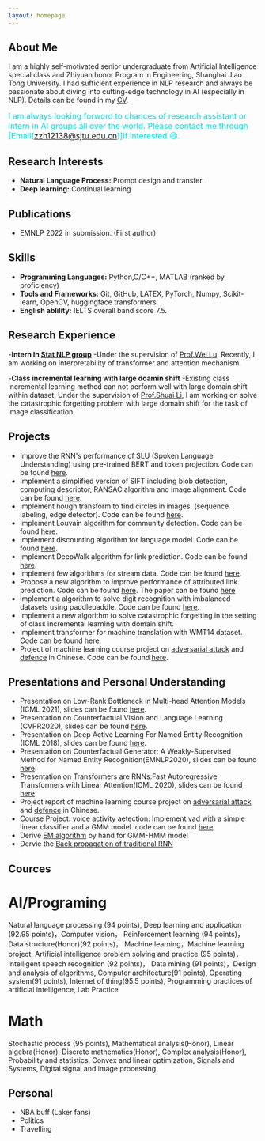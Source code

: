 ```yaml
---
layout: homepage
---
```


## About Me

I am a highly self-motivated senior undergraduate from Artificial Intelligence
special class and Zhiyuan honor Program in Engineering, Shanghai Jiao Tong University. I had
sufficient experience in NLP research and always be passionate about diving into cutting-edge technology in
AI (especially in NLP). Details can be found in my [CV](https://zzh-sjtu.github.io/zhe_hao_Zhang.github.io/script/CV_2022.1.pdf).


<font color="#00dddd" size=3>I am always looking forword to chances of research assistant or intern in AI groups all over the world. Please contact me through [Email(zzh12138@sjtu.edu.cn)]if interested :smile:.</font><br /> 
## Research Interests
- **Natural Language Process:** Prompt design and transfer.
- **Deep learning:** Continual learning

## Publications
- EMNLP 2022 in submission. (First author)

## Skills

- **Programming Languages:** Python,C/C++, MATLAB (ranked by proficiency)
- **Tools and Frameworks:** Git, GitHub, LATEX, PyTorch, Numpy, Scikit-learn, OpenCV, huggingface transformers.
- **English ablility:** IELTS overall band score 7.5.

## Research Experience
-**Intern in [Stat NLP group](https://statnlp-research.github.io/)**
 -Under the
supervision of [Prof.Wei Lu](http://www.statnlp.org/faculty/lu_wei). Recently, I am working on interpretability of transformer and attention mechanism.

-**Class incremental learning with large doamin shift**
  -Existing class incremental learning method can not perform well with large domain shift within dataset. Under the
supervision of [Prof.Shuai Li](https://shuaili8.github.io), I am working on solve the catastrophic forgetting problem with large domain shift for the task of image classification.

## Projects
- Improve the RNN's performance of SLU (Spoken Language Understanding) using pre-trained BERT and token projection. Code can be found [here](https://github.com/zzh-SJTU/SLU-with-pretrained-model).
- Implement a simplified version of SIFT including blob detection, computing descriptor, RANSAC algorithm and image alignment. Code can be found [here](https://github.com/zzh-SJTU/SIFT_implement).
- Implement hough transform to find circles in images. (sequence labeling, edge detector). Code can be found [here](https://github.com/zzh-SJTU/hough_transform).
- Implement Louvain algorithm for community detection. Code can be found [here](https://github.com/zzh-SJTU/Community_detection).
- Implement discounting algorithm for language model. Code can be found [here](https://github.com/zzh-SJTU/Discounting).
- Implement DeepWalk algorithm for link prediction. Code can be found [here](https://github.com/zzh-SJTU/link_prediction).
- Implement few algorithms for stream data. Code can be found [here](https://github.com/zzh-SJTU/Stream_algorithm).
- Propose a new algorithm to improve performance of attributed link prediction. Code can be found [here](https://github.com/zzh-SJTU/Attributed_link_prediction). The paper can be found [here](https://zzh-sjtu.github.io/zhe_hao_Zhang.github.io/script/DM_link_prediction.pdf)
- implement a algorithm to solve digit recognition with imbalanced datasets using paddlepaddle. Code can be found [here](https://github.com/zzh-SJTU/Imbalanced_digit_recogition).
- Implement a new algorithm to solve catastrophic forgetting in the setting of class incremental learning with domain shift.
- Implement transformer for machine translation with WMT14 dataset. Code can be found [here](https://github.com/zzh-SJTU/data_pre-process_translation).
- Project of machine learning course project on [adversarial attack](https://drive.google.com/file/d/1UyfomQD2o9VoTRszNrMnbIuPy321HEEu/view?usp=sharing) and [defence](https://drive.google.com/file/d/1Q-riEHaQwHDhv2VotrC7k88khkp8h7-n/view?usp=sharing) in Chinese. Code can be found [here](https://github.com/zzh-SJTU/Adversarial-Attacks-project).
## Presentations and Personal Understanding
- Presentation on Low-Rank Bottleneck in Multi-head Attention Models (ICML 2021), slides can be found [here](https://drive.google.com/file/d/1mlL42WFlJtdFqhDhxlOzwhwD58JkY0NW/view?usp=sharing).
- Presentation on Counterfactual Vision and Language Learning (CVPR2020), slides can be found [here](https://drive.google.com/file/d/1mlL42WFlJtdFqhDhxlOzwhwD58JkY0NW/view?usp=sharing).
- Presentation on Deep Active Learning For Named Entity Recognition (ICML 2018), slides can be found [here](https://drive.google.com/file/d/1ugIAYoJemOBp6JoUiqymHbx--Tm28tnm/view?usp=sharing).
- Presentation on Counterfactual Generator: A Weakly-Supervised Method for Named Entity Recognition(EMNLP2020), slides can be found [here](https://drive.google.com/file/d/1qo4E5SPCMyKByUbuE0XVJV-9lEsseP9S/view?usp=sharing).
- Presentation on Transformers are RNNs:Fast Autoregressive Transformers with Linear Attention(ICML 2020), slides can be found [here](https://drive.google.com/file/d/1ZEfdmdyZ6EtKnGTDxzevD24p-0ijG2ID/view?usp=sharing).
- Project report of machine learning course project on [adversarial attack](https://drive.google.com/file/d/1UyfomQD2o9VoTRszNrMnbIuPy321HEEu/view?usp=sharing) and [defence](https://drive.google.com/file/d/1Q-riEHaQwHDhv2VotrC7k88khkp8h7-n/view?usp=sharing) in Chinese.
- Course Project: voice activity aetection: Implement vad with a simple linear classifier and a GMM model. code can be found [here](https://github.com/zzh-SJTU/Voice-Activity-Detection).
- Derive [EM algorithm](https://drive.google.com/file/d/1Iaz7vO08kuaKoWZAqlZVY1CLU8gF66Hj/view?usp=sharing) by hand for GMM-HMM model
- Dervie the [Back propagation of traditional RNN](https://drive.google.com/file/d/1Eq-PIQOQ2z5N9QLwEKsklN1aX4cplEaR/view?usp=sharing)

## Cources 
# AI/Programing
Natural language processing (94 points), Deep learning and application (92.95 points)，Computer vision， Reinforcement learning (94 points)， Data structure(Honor)(92 points)， Machine learning，Machine learning project, Artificial intelligence problem solving and practice (95 points)， Intelligent speech recognition (92 points)， Data mining (91 points)，Design and analysis of algorithms, Computer architecture(91 points), Operating system(91 points), Internet of thing(95.5 points), Programming practices of artificial intelligence, Lab Practice
# Math
Stochastic process (95 points), Mathematical analysis(Honor), Linear algebra(Honor), Discrete mathematics(Honor), Complex analysis(Honor), Probability and statistics, Convex and linear optimization, Signals and Systems, Digital signal and image processing
## Personal
- NBA buff (Laker fans)
- Politics
- Travelling 
